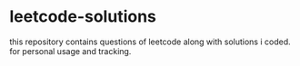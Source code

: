 # leetcode-solutions
this repository contains questions of leetcode along with solutions i coded. for personal usage and tracking.

